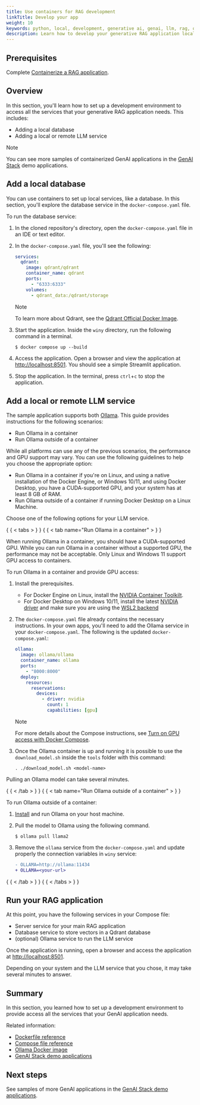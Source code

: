 ```yaml
---
title: Use containers for RAG development
linkTitle: Develop your app
weight: 10
keywords: python, local, development, generative ai, genai, llm, rag, ollama
description: Learn how to develop your generative RAG application locally.
---
```


## Prerequisites

Complete [Containerize a RAG application](containerize.md).

## Overview

In this section, you'll learn how to set up a development environment to access all the services that your generative RAG application needs. This includes:

- Adding a local database
- Adding a local or remote LLM service

> [!NOTE]
> You can see more samples of containerized GenAI applications in the [GenAI Stack](https://github.com/docker/genai-stack) demo applications.

## Add a local database

You can use containers to set up local services, like a database. In this section, you'll explore the database service in the `docker-compose.yaml` file.

To run the database service:

1. In the cloned repository's directory, open the `docker-compose.yaml` file in an IDE or text editor.

2. In the `docker-compose.yaml` file, you'll see the following:

   ```yaml
   services:
     qdrant:
       image: qdrant/qdrant
       container_name: qdrant
       ports:
         - "6333:6333"
       volumes:
         - qdrant_data:/qdrant/storage
   ```

   > [!NOTE]
   > To learn more about Qdrant, see the [Qdrant Official Docker Image](https://hub.docker.com/r/qdrant/qdrant).

3. Start the application. Inside the `winy` directory, run the following command in a terminal.

   ```console
   $ docker compose up --build
   ```

4. Access the application. Open a browser and view the application at [http://localhost:8501](http://localhost:8501). You should see a simple Streamlit application.

5. Stop the application. In the terminal, press `ctrl`+`c` to stop the application.

## Add a local or remote LLM service

The sample application supports both [Ollama](https://ollama.ai/). This guide provides instructions for the following scenarios:
- Run Ollama in a container
- Run Ollama outside of a container

While all platforms can use any of the previous scenarios, the performance and
GPU support may vary. You can use the following guidelines to help you choose the appropriate option:
- Run Ollama in a container if you're on Linux, and using a native installation of the Docker Engine, or Windows 10/11, and using Docker Desktop, you
  have a CUDA-supported GPU, and your system has at least 8 GB of RAM.
- Run Ollama outside of a container if running Docker Desktop on a Linux Machine.

Choose one of the following options for your LLM service.

{ { < tabs > } }
{ { < tab name="Run Ollama in a container" > } }

When running Ollama in a container, you should have a CUDA-supported GPU. While you can run Ollama in a container without a supported GPU, the performance may not be acceptable. Only Linux and Windows 11 support GPU access to containers.

To run Ollama in a container and provide GPU access:
1. Install the prerequisites.
   - For Docker Engine on Linux, install the [NVIDIA Container Toolkilt](https://github.com/NVIDIA/nvidia-container-toolkit).
   - For Docker Desktop on Windows 10/11, install the latest [NVIDIA driver](https://www.nvidia.com/Download/index.aspx) and make sure you are using the [WSL2 backend](../../../manuals/desktop/wsl/index.md#turn-on-docker-desktop-wsl-2)
2. The `docker-compose.yaml` file already contains the necessary instructions. In your own apps, you'll need to add the Ollama service in your `docker-compose.yaml`. The following is
   the updated `docker-compose.yaml`:

   ```yaml
   ollama:
     image: ollama/ollama
     container_name: ollama
     ports:
       - "8000:8000"
     deploy:
       resources:
         reservations:
           devices:
             - driver: nvidia
               count: 1
               capabilities: [gpu]
   ```

   > [!NOTE]
   > For more details about the Compose instructions, see [Turn on GPU access with Docker Compose](../../../manuals/compose/how-tos/gpu-support.md).

3. Once the Ollama container is up and running it is possible to use the `download_model.sh` inside the `tools` folder with this command:

   ```console
   . ./download_model.sh <model-name>
   ```

Pulling an Ollama model can take several minutes.

{ { < /tab > } }
{ { < tab name="Run Ollama outside of a container" > } }

To run Ollama outside of a container:

1. [Install](https://github.com/jmorganca/ollama) and run Ollama on your host
   machine.
2. Pull the model to Ollama using the following command.

   ```console
   $ ollama pull llama2
   ```

3. Remove the `ollama` service from the `docker-compose.yaml` and update properly the connection variables in `winy` service:

   ```diff
   - OLLAMA=http://ollama:11434
   + OLLAMA=<your-url>
   ```

{ { < /tab > } }
{ { < /tabs > } }

## Run your RAG application

At this point, you have the following services in your Compose file:
- Server service for your main RAG application
- Database service to store vectors in a Qdrant database
- (optional) Ollama service to run the LLM
  service

Once the application is running, open a browser and access the application at [http://localhost:8501](http://localhost:8501).

Depending on your system and the LLM service that you chose, it may take several
minutes to answer.

## Summary

In this section, you learned how to set up a development environment to provide
access all the services that your GenAI application needs.

Related information:
 - [Dockerfile reference](../../../reference/dockerfile.md)
 - [Compose file reference](../../../reference/compose-file/index.md)
 - [Ollama Docker image](https://hub.docker.com/r/ollama/ollama)
 - [GenAI Stack demo applications](https://github.com/docker/genai-stack)

## Next steps

See samples of more GenAI applications in the [GenAI Stack demo applications](https://github.com/docker/genai-stack).
